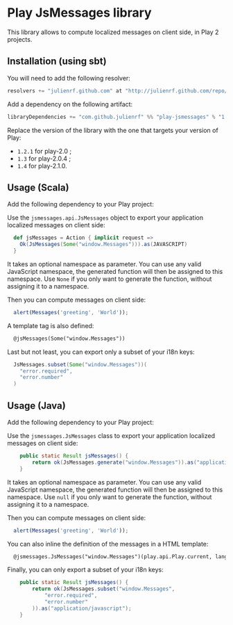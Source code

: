 # Play JsMessages library

This library allows to compute localized messages on client side, in Play 2 projects.

## Installation (using sbt)

You will need to add the following resolver:

```scala
resolvers += "julienrf.github.com" at "http://julienrf.github.com/repo/"
```

Add a dependency on the following artifact:

```scala
libraryDependencies += "com.github.julienrf" %% "play-jsmessages" % "1.4"
```

Replace the version of the library with the one that targets your version of Play:

* `1.2.1` for play-2.0 ;
* `1.3` for play-2.0.4 ;
* `1.4` for play-2.1.0.

## Usage (Scala)

Add the following dependency to your Play project:

Use the `jsmessages.api.JsMessages` object to export your application localized messages on client side:

```scala
  def jsMessages = Action { implicit request =>
    Ok(JsMessages(Some("window.Messages"))).as(JAVASCRIPT)
  }
```

It takes an optional namespace as parameter. You can use any valid JavaScript namespace, the generated function will then be assigned to this namespace. Use `None` if you only want to generate the function, without assigning it to a namespace.

Then you can compute messages on client side:

```javascript
  alert(Messages('greeting', 'World'));
```

A template tag is also defined:

```html
  @jsMessages(Some("window.Messages"))
```

Last but not least, you can export only a subset of your i18n keys:

```scala
  JsMessages.subset(Some("window.Messages"))(
    "error.required",
    "error.number"
  )
```

## Usage (Java)

Add the following dependency to your Play project:

Use the `jsmessages.JsMessages` class to export your application localized messages on client side:

```java
    public static Result jsMessages() {
        return ok(JsMessages.generate("window.Messages")).as("application/javascript");
    }
```

It takes an optional namespace as parameter. You can use any valid JavaScript namespace, the generated function will then be assigned to this namespace. Use `null` if you only want to generate the function, without assigning it to a namespace.

Then you can compute messages on client side:

```javascript
  alert(Messages('greeting', 'World'));
```

You can also inline the definition of the messages in a HTML template:

```html
  @jsmessages.JsMessages("window.Messages")(play.api.Play.current, lang)
```

Finally, you can only export a subset of your i18n keys:

```java
    public static Result jsMessages() {
        return ok(JsMessages.subset("window.Messages",
            "error.required",
            "error.number"
        )).as("application/javascript");
    }
```
